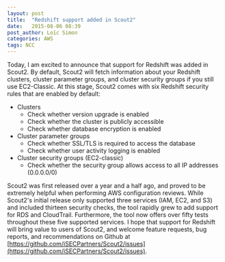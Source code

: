 ```yaml
---
layout: post
title:  "Redshift support added in Scout2"
date:   2015-08-06 08:39
post_author: Loïc Simon
categories: AWS
tags: NCC
---
```


Today, I am excited to announce that support for Redshift was added in
Scout2. By default, Scout2 will fetch information about your Redshift clusters,
cluster parameter groups, and cluster security groups if you still use
EC2-Classic. At this stage, Scout2 comes with six Redshift security rules that
are enabled by default:

   * Clusters
      * Check whether version upgrade is enabled
      * Check whether the cluster is publicly accessible
      * Check whether database encryption is enabled
   * Cluster parameter groups
      * Check whether SSL/TLS is required to access the database
      * Check whether user activity logging is enabled
   * Cluster security groups (EC2-classic)
      * Check whether the security group allows access to all IP addresses (0.0.0.0/0)

Scout2 was first released over a year and a half ago, and proved to be extremely
helpful when performing AWS configuration reviews. While
Scout2's initial release only supported three services (IAM, EC2, and S3) and
included thirteen security checks, the tool rapidly grew to add support for RDS
and CloudTrail. Furthermore, the tool now offers over fifty tests throughout
these five supported services. I hope that support for Redshift will bring
value to users of Scout2, and welcome feature requests, bug reports, and
recommendations on Github at
[https://github.com/iSECPartners/Scout2/issues](https://github.com/iSECPartners/Scout2/issues).
